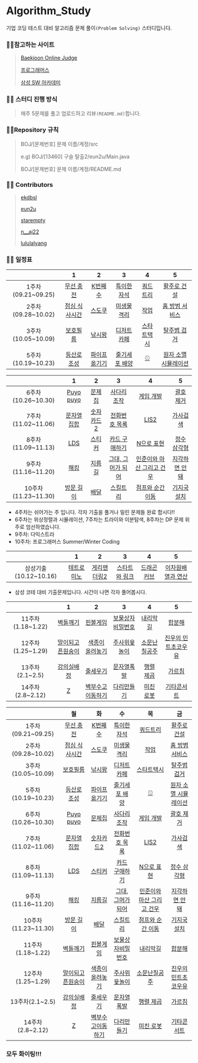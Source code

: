 # Algorithm_Study

기업 코딩 테스트 대비 알고리즘 문제 풀이`(Problem Solving)` 스터디입니다.



### :family_man_girl:참고하는 사이트

> [Baekjoon Online Judge](https://www.acmicpc.net/)
>
> [프로그래머스](https://programmers.co.kr/)
>
> [삼성 SW 아카데미](https://swexpertacademy.com/)



### :family_man_girl: 스터디 진행 방식

>매주 5문제를 풀고 업로드하고 리뷰`(README.md)`합니다.



### :family_man_girl:Repository 규칙

>  BOJ/[문제번호] 문제 이름/계정/src
>
> e.g) BOJ/[13460] 구슬 탈출2/eun2u/Main.java
>
> BOJ/[문제번호] 문제 이름/계정/README.md



###  :family_man_girl: Contributors

> [ekdbsl](https://github.com/JungDayoon)
>
> [eun2u](https://github.com/eun2u)
>
> [starempty](https://github.com/starempty)
>
> [n__aj22](https://github.com/njh0317)
>
> [lululalyang](https://github.com/SimEuilyang)



### :family_man_girl: 일정표

|                                      |                              1                               |                           2                            |                              3                               |                              4                               |                              5                               |
| :----------------------------------: | :----------------------------------------------------------: | :----------------------------------------------------: | :----------------------------------------------------------: | :----------------------------------------------------------: | :----------------------------------------------------------: |
|          1주차(09.21~09.25)          | [무선 충전](https://swexpertacademy.com/main/code/problem/problemDetail.do?contestProbId=AWXRDL1aeugDFAUo) |    [K번째 수](https://www.acmicpc.net/problem/1300)    | [특이한 자석](https://swexpertacademy.com/main/code/problem/problemDetail.do?contestProbId=AWIeV9sKkcoDFAVH) |       [쿼드트리](https://www.acmicpc.net/problem/1992)       | [활주로 건설](https://swexpertacademy.com/main/code/problem/problemDetail.do?contestProbId=AWIeW7FakkUDFAVH) |
|          2주차(09.28~10.02)          | [점심 식사시간](https://swexpertacademy.com/main/code/problem/problemDetail.do?contestProbId=AV5-BEE6AK0DFAVl) |     [스도쿠](https://www.acmicpc.net/problem/2580)     | [미생물 격리](https://swexpertacademy.com/main/code/problem/problemDetail.do?contestProbId=AV597vbqAH0DFAVl) |         [작업](https://www.acmicpc.net/problem/2056)         | [홈 방범 서비스](https://swexpertacademy.com/main/code/problem/problemDetail.do?contestProbId=AV5V61LqAf8DFAWu) |
|          3주차(10.05~10.09)          | [보호필름](https://swexpertacademy.com/main/code/problem/problemDetail.do?contestProbId=AV5V1SYKAaUDFAWu) |    [낚시왕](https://www.acmicpc.net/problem/17143)     | [디저트 카페](https://swexpertacademy.com/main/code/problem/problemDetail.do?contestProbId=AV5VwAr6APYDFAWu) |     [스타트택시](https://www.acmicpc.net/problem/19238)      | [탈주범 검거](https://swexpertacademy.com/main/code/problem/problemDetail.do?contestProbId=AV5PpLlKAQ4DFAUq) |
|          5주차(10.19~10.23)          | [등산로 조성](https://swexpertacademy.com/main/code/problem/problemDetail.do?contestProbId=AV5PoOKKAPIDFAUq) | [파이프 옮기기](https://www.acmicpc.net/problem/17070) | [줄기세포 배양](https://swexpertacademy.com/main/code/problem/problemDetail.do?contestProbId=AWXRJ8EKe48DFAUo) |          [⚾](https://www.acmicpc.net/problem/17281)          | [원자 소멸 시뮬레이션](https://swexpertacademy.com/main/code/problem/problemDetail.do?contestProbId=AWXRFInKex8DFAUo) |


|                                      |                              1                               |                           2                            |                              3                               |                              4                               |                              5                               |
| :----------------------------------: | :----------------------------------------------------------: | :----------------------------------------------------: | :----------------------------------------------------------: | :----------------------------------------------------------: | :----------------------------------------------------------: |
|        6주차(10.26~10.30)          |      [Puyo puyo](https://www.acmicpc.net/problem/11559)    |     [문제집](https://www.acmicpc.net/problem/1766)     |     [사다리 조작](https://www.acmicpc.net/problem/15684)     |      [게임 개발](https://www.acmicpc.net/problem/1516)       |      [괄호 제거](https://www.acmicpc.net/problem/2800)     |
|          7주차(11.02~11.06)          |     [문자열 집합](https://www.acmicpc.net/problem/14425)     |   [숫자카드2](https://www.acmicpc.net/problem/10816)   |    [전화번호 목록](https://www.acmicpc.net/problem/5052)     | [LIS2](https://www.acmicpc.net/problem/12015) | [가사검색](https://programmers.co.kr/learn/courses/30/lessons/60060) |
|          8주차(11.09~11.13)          | [LDS](https://www.acmicpc.net/problem/11722) |     [스티커](https://www.acmicpc.net/problem/9465)     |    [카드 구매하기](https://www.acmicpc.net/problem/11052)    | [N으로 표현](https://programmers.co.kr/learn/courses/30/lessons/42895) | [정수 삼각형](https://programmers.co.kr/learn/courses/30/lessons/43105) |
|          9주차(11.16~11.20)          |     [해킹](https://www.acmicpc.net/problem/10282)     |   [지름길](https://www.acmicpc.net/problem/1446)   |    [그대, 그머가 되어](https://www.acmicpc.net/problem/14496)    |    [민준이와 마산 그리고 건우](https://www.acmicpc.net/problem/18223)    |   [지각하면 안 돼](https://www.acmicpc.net/problem/12763)   |
|          10주차(11.23~11.30)          |     [방문 길이](https://programmers.co.kr/learn/courses/30/lessons/49994)     |   [배달](https://programmers.co.kr/learn/courses/30/lessons/12978)   |    [스킬트리](https://programmers.co.kr/learn/courses/30/lessons/49993)    |    [점프와 순간 이동](https://programmers.co.kr/learn/courses/30/lessons/12980)    |   [기지국 설치](https://programmers.co.kr/learn/courses/30/lessons/12979)   |
* 4주차는 쉬어가는 주 입니다. 각자 기출을 풀거나 밀린 문제들 완료 합시다!!
* 6주차는 위상정렬과 시뮬레이션, 7주차는 트라이와 이분탐색, 8주차는 DP 문제 위주로 엄선하였습니다.
* 9주차: 다익스트라
* 10주차: 프로그래머스 Summer/Winter Coding



|                                      |                              1                               |                           2                            |                              3                               |                              4                               |                              5                               |
| :----------------------------------: | :----------------------------------------------------------: | :----------------------------------------------------: | :----------------------------------------------------------: | :----------------------------------------------------------: | :----------------------------------------------------------: |
|          삼성기출(10.12~10.16)          |     [테트로미노](https://www.acmicpc.net/problem/14500)      |   [게리맨더링2](https://www.acmicpc.net/problem/17779)   |    [스타트와 링크](https://www.acmicpc.net/problem/14889)    |      [드래곤커브](https://www.acmicpc.net/problem/15685)    |  [이차원배열과 연산](https://www.acmicpc.net/problem/17140)  |

* 삼성 코테 대비 기출문제입니다. 시간이 나면 각자 풀어봅시다.




|                                      |                              1                               |                           2                            |                              3                               |                              4                               |                              5                               |
| :----------------------------------: | :----------------------------------------------------------: | :----------------------------------------------------: | :----------------------------------------------------------: | :----------------------------------------------------------: | :----------------------------------------------------------: |
|          11주차(1.18~1.22)          |     [벽돌깨기](https://swexpertacademy.com/main/code/problem/problemDetail.do?contestProbId=AWXRQm6qfL0DFAUo)      |   [핀볼게임](https://swexpertacademy.com/main/code/problem/problemDetail.do?contestProbId=AWXRF8s6ezEDFAUo)   |    [보물상자비밀번호](https://swexpertacademy.com/main/code/problem/problemDetail.do?contestProbId=AWXRUN9KfZ8DFAUo)    |      [내리막길](https://www.acmicpc.net/problem/1520)    |  [합분해](https://www.acmicpc.net/problem/2225)  |
|          12주차(1.25~1.29)          |     [말이되고픈원숭이](https://www.acmicpc.net/problem/1600)      |   [색종이 올려놓기](https://www.acmicpc.net/problem/2643)   |    [주사위윷놀이](https://www.acmicpc.net/problem/17825)    |      [소문난칠공주](https://www.acmicpc.net/problem/1941)    |  [진우의 민트초코우유](https://www.acmicpc.net/problem/20208)  |
|          13주차(2.1~2.5)          |     [강의실배정](https://www.acmicpc.net/problem/11000)      |   [줄세우기](https://www.acmicpc.net/problem/7570)   |    [문자열폭발](https://www.acmicpc.net/problem/9935)    |      [행렬 제곱](https://www.acmicpc.net/problem/10830)    |  [가르침](https://www.acmicpc.net/problem/1062)  |
|          14주차(2.8~2.12)          |     [Z](https://www.acmicpc.net/problem/1074)      |   [벽부수고이동하기](https://www.acmicpc.net/problem/2206)   |    [다리만들기](https://www.acmicpc.net/problem/2146)    |      [미친 로봇](https://www.acmicpc.net/problem/1405)    |  [기타콘서트](https://www.acmicpc.net/problem/1497)  |


|                     |                              월                               |                              화                               |                              수                               |                              목                               |                              금                               |
| :-----------------: | :----------------------------------------------------------: | :----------------------------------------------------------: | :----------------------------------------------------------: | :----------------------------------------------------------: | :----------------------------------------------------------: |
| 1주차(09.21~09.25) | [무선 충전](https://swexpertacademy.com/main/code/problem/problemDetail.do?contestProbId=AWXRDL1aeugDFAUo) |    [K번째 수](https://www.acmicpc.net/problem/1300)    | [특이한 자석](https://swexpertacademy.com/main/code/problem/problemDetail.do?contestProbId=AWIeV9sKkcoDFAVH) |       [쿼드트리](https://www.acmicpc.net/problem/1992)       | [활주로 건설](https://swexpertacademy.com/main/code/problem/problemDetail.do?contestProbId=AWIeW7FakkUDFAVH) |
| 2주차(09.28~10.02) | [점심 식사시간](https://swexpertacademy.com/main/code/problem/problemDetail.do?contestProbId=AV5-BEE6AK0DFAVl) |     [스도쿠](https://www.acmicpc.net/problem/2580)     | [미생물 격리](https://swexpertacademy.com/main/code/problem/problemDetail.do?contestProbId=AV597vbqAH0DFAVl) |         [작업](https://www.acmicpc.net/problem/2056)         | [홈 방범 서비스](https://swexpertacademy.com/main/code/problem/problemDetail.do?contestProbId=AV5V61LqAf8DFAWu) |
| 3주차(10.05~10.09) | [보호필름](https://swexpertacademy.com/main/code/problem/problemDetail.do?contestProbId=AV5V1SYKAaUDFAWu) |    [낚시왕](https://www.acmicpc.net/problem/17143)     | [디저트 카페](https://swexpertacademy.com/main/code/problem/problemDetail.do?contestProbId=AV5VwAr6APYDFAWu) |     [스타트택시](https://www.acmicpc.net/problem/19238)      | [탈주범 검거](https://swexpertacademy.com/main/code/problem/problemDetail.do?contestProbId=AV5PpLlKAQ4DFAUq) |
| 5주차(10.19~10.23) | [등산로 조성](https://swexpertacademy.com/main/code/problem/problemDetail.do?contestProbId=AV5PoOKKAPIDFAUq) | [파이프 옮기기](https://www.acmicpc.net/problem/17070) | [줄기세포 배양](https://swexpertacademy.com/main/code/problem/problemDetail.do?contestProbId=AWXRJ8EKe48DFAUo) |          [⚾](https://www.acmicpc.net/problem/17281)          | [원자 소멸 시뮬레이션](https://swexpertacademy.com/main/code/problem/problemDetail.do?contestProbId=AWXRFInKex8DFAUo) |
| 6주차(10.26~10.30) |      [Puyo puyo](https://www.acmicpc.net/problem/11559)    |     [문제집](https://www.acmicpc.net/problem/1766)     |     [사다리 조작](https://www.acmicpc.net/problem/15684)     |      [게임 개발](https://www.acmicpc.net/problem/1516)       |      [괄호 제거](https://www.acmicpc.net/problem/2800)     |
| 7주차(11.02~11.06) |     [문자열 집합](https://www.acmicpc.net/problem/14425)     |   [숫자카드2](https://www.acmicpc.net/problem/10816)   |    [전화번호 목록](https://www.acmicpc.net/problem/5052)     | [LIS2](https://www.acmicpc.net/problem/12015) | [가사검색](https://programmers.co.kr/learn/courses/30/lessons/60060) |
| 8주차(11.09~11.13) | [LDS](https://www.acmicpc.net/problem/11722) |     [스티커](https://www.acmicpc.net/problem/9465)     |    [카드 구매하기](https://www.acmicpc.net/problem/11052)    | [N으로 표현](https://programmers.co.kr/learn/courses/30/lessons/42895) | [정수 삼각형](https://programmers.co.kr/learn/courses/30/lessons/43105) |
| 9주차(11.16~11.20) |     [해킹](https://www.acmicpc.net/problem/10282)     |   [지름길](https://www.acmicpc.net/problem/1446)   |    [그대, 그머가 되어](https://www.acmicpc.net/problem/14496)    |    [민준이와 마산 그리고 건우](https://www.acmicpc.net/problem/18223)    |   [지각하면 안 돼](https://www.acmicpc.net/problem/12763)   |
| 10주차(11.23~11.30) |     [방문 길이](https://programmers.co.kr/learn/courses/30/lessons/49994)     |   [배달](https://programmers.co.kr/learn/courses/30/lessons/12978)   |    [스킬트리](https://programmers.co.kr/learn/courses/30/lessons/49993)    |    [점프와 순간 이동](https://programmers.co.kr/learn/courses/30/lessons/12980)    |   [기지국 설치](https://programmers.co.kr/learn/courses/30/lessons/12979)   |
| 11주차(1.18~1.22) |     [벽돌깨기](https://swexpertacademy.com/main/code/problem/problemDetail.do?contestProbId=AWXRQm6qfL0DFAUo)      |   [핀볼게임](https://swexpertacademy.com/main/code/problem/problemDetail.do?contestProbId=AWXRF8s6ezEDFAUo)   |    [보물상자비밀번호](https://swexpertacademy.com/main/code/problem/problemDetail.do?contestProbId=AWXRUN9KfZ8DFAUo)    |      [내리막길](https://www.acmicpc.net/problem/1520)    |  [합분해](https://www.acmicpc.net/problem/2225)  |
| 12주차(1.25~1.29) |     [말이되고픈원숭이](https://www.acmicpc.net/problem/1600)      |   [색종이 올려놓기](https://www.acmicpc.net/problem/2643)   |    [주사위윷놀이](https://www.acmicpc.net/problem/17825)    |      [소문난칠공주](https://www.acmicpc.net/problem/1941)    |  [진우의 민트초코우유](https://www.acmicpc.net/problem/20208)  |
| 13주차(2.1~2.5) |     [강의실배정](https://www.acmicpc.net/problem/11000)      |   [줄세우기](https://www.acmicpc.net/problem/7570)   |    [문자열폭발](https://www.acmicpc.net/problem/9935)    |      [행렬 제곱](https://www.acmicpc.net/problem/10830)    |  [가르침](https://www.acmicpc.net/problem/1062)  |
| 14주차(2.8~2.12) |     [Z](https://www.acmicpc.net/problem/1074)      |   [벽부수고이동하기](https://www.acmicpc.net/problem/2206)   |    [다리만들기](https://www.acmicpc.net/problem/2146)    |      [미친 로봇](https://www.acmicpc.net/problem/1405)    |  [기타콘서트](https://www.acmicpc.net/problem/1497)  |

### **모두 화이팅!!!**
